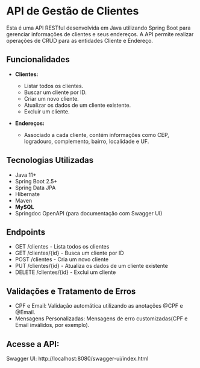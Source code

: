 # API de Gestão de Clientes

Esta é uma API RESTful desenvolvida em Java utilizando Spring Boot para gerenciar informações de clientes e seus endereços.
A API permite realizar operações de CRUD para as entidades Cliente e Endereço.

## Funcionalidades

- **Clientes:**
  - Listar todos os clientes.
  - Buscar um cliente por ID.
  - Criar um novo cliente.
  - Atualizar os dados de um cliente existente.
  - Excluir um cliente.

- **Endereços:**
  - Associado a cada cliente, contém informações como CEP, logradouro, complemento, bairro, localidade e UF.

## Tecnologias Utilizadas

- Java 11+
- Spring Boot 2.5+
- Spring Data JPA
- Hibernate
- Maven
- **MySQL**
- Springdoc OpenAPI (para documentação com Swagger UI)
   
## Endpoints
  - GET /clientes - Lista todos os clientes
  - GET /clientes/{id} - Busca um cliente por ID
  - POST /clientes - Cria um novo cliente
  - PUT /clientes/{id} - Atualiza os dados de um cliente existente
  - DELETE /clientes/{id} - Exclui um cliente


## Validações e Tratamento de Erros
- CPF e Email: Validação automática utilizando as anotações @CPF e @Email.
- Mensagens Personalizadas: Mensagens de erro customizadas(CPF e Email inválidos, por exemplo).


## Acesse a API:

Swagger UI: http://localhost:8080/swagger-ui/index.html
